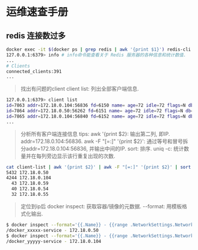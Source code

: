 # 运维速查手册

## redis 连接数过多
``` sh
docker exec -it $(docker ps | grep redis | awk '{print $1}') redis-cli -a {pwd}
127.0.0.1:6379> info # info命令能查看关于 Redis 服务器的各种信息和统计数值.
...
# Clients
connected_clients:391
...

```

> 找出有问题的client
> client list: 列出全部客户端信息.
```sh 
127.0.0.1:6379> client list
id=7863 addr=172.18.0.104:56836 fd=6150 name= age=72 idle=72 flags=N db=0 sub=0 psub=0 multi=-1 qbuf=0 qbuf-free=0 obl=0 oll=0 omem=0 events=r cmd=ping
id=7864 addr=172.18.0.50:56262 fd=6151 name= age=72 idle=72 flags=N db=9 sub=0 psub=0 multi=-1 qbuf=0 qbuf-free=0 obl=0 oll=0 omem=0 events=r cmd=ping
id=7865 addr=172.18.0.104:56840 fd=6152 name= age=72 idle=72 flags=N db=0 sub=0 psub=0 multi=-1 qbuf=0 qbuf-free=0 obl=0 oll=0 omem=0 events=r cmd=ping
...

```

> 分析所有客户端连接信息
> tips:
> awk '{print $2}: 输出第二列, 即IP. addr=172.18.0.104:56836.
> awk -F "[=:]" '{print $2}': 通过等号和冒号拆分addr=172.18.0.104:56836, 并输出中间的IP.
> sort: 排序.
> uniq -c: 统计数量并在每列旁边显示该行重复出现的次数.
> 
```sh
cat client-list | awk '{print $2}' | awk -F "[=:]" '{print $2}' | sort | uniq -c | sort -k1,1nr | head -5
5432 172.18.0.50
4244 172.18.0.104
  43 172.18.0.59
  40 172.18.0.54
  32 172.18.0.55

```

> 定位到ip后
> docker inspect: 获取容器/镜像的元数据. --format: 用模板格式化输出.
```sh 
$ docker inspect --format='{{.Name}} - {{range .NetworkSettings.Networks}}{{.IPAddress}}{{end}}' $(docker ps -aq) | grep 172.18.0.50
/docker_xxxxx-service - 172.18.0.50
$ docker inspect --format='{{.Name}} - {{range .NetworkSettings.Networks}}{{.IPAddress}}{{end}}' $(docker ps -aq) | grep 172.18.0.104
/docker_yyyyy-service - 172.18.0.104
```
